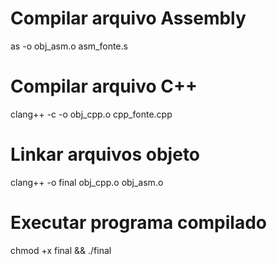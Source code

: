 
# Compilar arquivo Assembly
as -o obj_asm.o asm_fonte.s

# Compilar arquivo C++
clang++ -c -o obj_cpp.o cpp_fonte.cpp

# Linkar arquivos objeto
clang++ -o final obj_cpp.o obj_asm.o

# Executar programa compilado
chmod +x final && ./final
